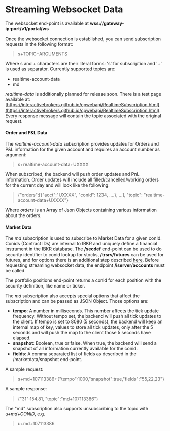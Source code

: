 # Streaming Websocket Data
The websocket end-point is available at **wss://gateway-ip:port/v1/portal/ws**

Once the websocket connection is established, you can send subscription requests in the following format: 
> s+TOPIC+ARGUMENTS

Where s and + characters are their literal forms: 's' for subscription and '+' is used as separator. Currently supported topics are: 
 - realtime-account-data
 - md

*realtime-data* is additionally planned for release soon. There is a test page available at: [https://interactivebrokers.github.io/cpwebapi/RealtimeSubscription.html](https://interactivebrokers.github.io/cpwebapi/RealtimeSubscription.html). Every response message will contain the topic associated with the original request.

#### Order and P&L Data


The *realtime-account-data* subscription provides updates for Orders and P&L information for the given account and requires an account number as argument:

> s+realtime-account-data+UXXXX

When subscribed, the backend will push order updates and PnL information. Order updates will include all filled/cancelled/working orders for the current day and will look like the following:
> {"orders":[{"acct":"UXXXX", "conid": 1234, ....}, ...], "topic": "realtime-account-data+UXXXX"}

Where *orders* is an Array of Json Objects containing various information about the orders. 
#### Market Data
The *md* subscription is used to subscribe to Market Data for a given conId. Conids (Contract IDs) are internal to IBKR and uniquely define a financial instrument in the IBKR database. The **/secdef** end-point can be used to do security identifier to conid lookup for stocks, **/trsrv/futures** can be used for futures, and for options there is an additional step described [here](https://interactivebrokers.github.io/cpwebapi/option_lookup.html). Before requesting streaming websocket data, the endpoint **/iserver/accounts** must be called. 

The portfolio positions end-point returns a conid for each position with the security definition, like name or ticker.
   
The *md* subscription also accepts special options that affect the subscription and can be passed as JSON Object. Those options are:

  
- **tempo**: A number in milliseconds. This number affects the tick update frequency. Without tempo set, the backend will push all tick updates to the client. If tempo is set to 8080 (5 seconds), the backend will keep an internal map of key, values to store all tick updates, only after the 5 seconds and will push the map to the client those 5 seconds have elapsed.
- **snapshot**: Boolean, true or false. When true, the backend will send a snapshot of all information currently available for the conid.
- **fields**: A comma separated list of fields as described in the /marketdata/snapshot end-point.

A sample request:
> s+md+107113386+{"tempo":1000,"snapshot":true,"fields":"55,22,23"}

 A sample response:


> {"31":154.81, "topic":"md+107113386"}


The "md" subscription also supports unsubscribing to the topic with *u+md+CONID*, e.g.

> u+md+107113386

